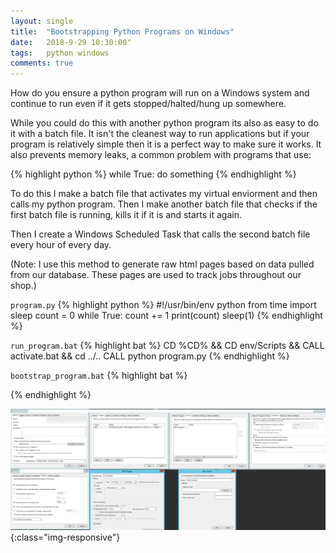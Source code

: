 ```yaml
---
layout: single
title:  "Bootstrapping Python Programs on Windows"
date:   2018-9-29 10:30:00"
tags:   python windows 
comments: true
---
```


How do you ensure a python program will run on a Windows system and continue to run even if it gets stopped/halted/hung up somewhere. 

While you could do this with another python program its also as easy to do it with a batch file. It isn't the cleanest way to run applications but if your program is relatively simple then it is a perfect way to make sure it works. It also prevents memory leaks, a common problem with programs that use: 

{% highlight python %}
while True:
	do something
{% endhighlight %} 

To do this I make a batch file that activates my virtual enviorment and then calls my python program. Then I make another batch file that checks if the first batch file is running, kills it if it is and starts it again. 

Then I create a Windows Scheduled Task that calls the second batch file every hour of every day. 

(Note: I use this method to generate raw html pages based on data pulled from our database. These pages are used to track jobs throughout our shop.) 

`program.py`
{% highlight python %}
#!/usr/bin/env python
from time import sleep
count = 0
while True:
	count += 1
	print(count)
	sleep(1)
{% endhighlight %} 

`run_program.bat`
{% highlight bat %}
CD %CD% && CD env/Scripts && CALL activate.bat && cd ../..
CALL python program.py
{% endhighlight %} 

`bootstrap_program.bat`
{% highlight bat %}

{% endhighlight %} 

![Windows Scheduled Task](/assets/images/windows_scheduled_task.png){:class="img-responsive"}




















